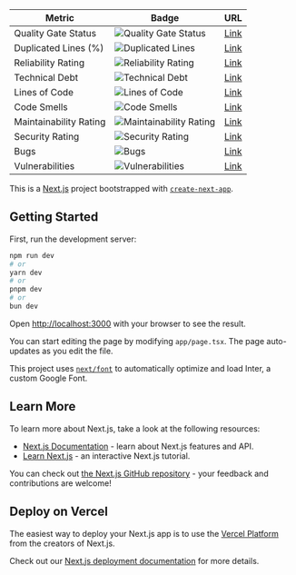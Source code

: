 | Metric               | Badge                                                                                                      | URL                                                    |
|----------------------|------------------------------------------------------------------------------------------------------------|--------------------------------------------------------|
| Quality Gate Status  | ![Quality Gate Status](https://sonarcloud.io/api/project_badges/measure?project=starcidapride_StarSwap&metric=alert_status)                     | [Link](https://sonarcloud.io/summary/new_code?id=starcidapride_StarSwap)                     |
| Duplicated Lines (%) | ![Duplicated Lines](https://sonarcloud.io/api/project_badges/measure?project=starcidapride_StarSwap&metric=duplicated_lines_density)             | [Link](https://sonarcloud.io/summary/new_code?id=starcidapride_StarSwap)                     |
| Reliability Rating   | ![Reliability Rating](https://sonarcloud.io/api/project_badges/measure?project=starcidapride_StarSwap&metric=reliability_rating)                 | [Link](https://sonarcloud.io/summary/new_code?id=starcidapride_StarSwap)                     |
| Technical Debt       | ![Technical Debt](https://sonarcloud.io/api/project_badges/measure?project=starcidapride_StarSwap&metric=sqale_index)                           | [Link](https://sonarcloud.io/summary/new_code?id=starcidapride_StarSwap)                     |
| Lines of Code        | ![Lines of Code](https://sonarcloud.io/api/project_badges/measure?project=starcidapride_StarSwap&metric=ncloc)                                 | [Link](https://sonarcloud.io/summary/new_code?id=starcidapride_StarSwap)                     |
| Code Smells          | ![Code Smells](https://sonarcloud.io/api/project_badges/measure?project=starcidapride_StarSwap&metric=code_smells)                             | [Link](https://sonarcloud.io/summary/new_code?id=starcidapride_StarSwap)                     |
| Maintainability Rating | ![Maintainability Rating](https://sonarcloud.io/api/project_badges/measure?project=starcidapride_StarSwap&metric=sqale_rating)                   | [Link](https://sonarcloud.io/summary/new_code?id=starcidapride_StarSwap)                     |
| Security Rating      | ![Security Rating](https://sonarcloud.io/api/project_badges/measure?project=starcidapride_StarSwap&metric=security_rating)                       | [Link](https://sonarcloud.io/summary/new_code?id=starcidapride_StarSwap)                     |
| Bugs                 | ![Bugs](https://sonarcloud.io/api/project_badges/measure?project=starcidapride_StarSwap&metric=bugs)                                     | [Link](https://sonarcloud.io/summary/new_code?id=starcidapride_StarSwap)                     |
| Vulnerabilities      | ![Vulnerabilities](https://sonarcloud.io/api/project_badges/measure?project=starcidapride_StarSwap&metric=vulnerabilities)                     | [Link](https://sonarcloud.io/summary/new_code?id=starcidapride_StarSwap)                     |


This is a [Next.js](https://nextjs.org/) project bootstrapped with [`create-next-app`](https://github.com/vercel/next.js/tree/canary/packages/create-next-app).

## Getting Started

First, run the development server:

```bash
npm run dev
# or
yarn dev
# or
pnpm dev
# or
bun dev
```

Open [http://localhost:3000](http://localhost:3000) with your browser to see the result.

You can start editing the page by modifying `app/page.tsx`. The page auto-updates as you edit the file.

This project uses [`next/font`](https://nextjs.org/docs/basic-features/font-optimization) to automatically optimize and load Inter, a custom Google Font.

## Learn More

To learn more about Next.js, take a look at the following resources:

- [Next.js Documentation](https://nextjs.org/docs) - learn about Next.js features and API.
- [Learn Next.js](https://nextjs.org/learn) - an interactive Next.js tutorial.

You can check out [the Next.js GitHub repository](https://github.com/vercel/next.js/) - your feedback and contributions are welcome!

## Deploy on Vercel

The easiest way to deploy your Next.js app is to use the [Vercel Platform](https://vercel.com/new?utm_medium=default-template&filter=next.js&utm_source=create-next-app&utm_campaign=create-next-app-readme) from the creators of Next.js.

Check out our [Next.js deployment documentation](https://nextjs.org/docs/deployment) for more details.

